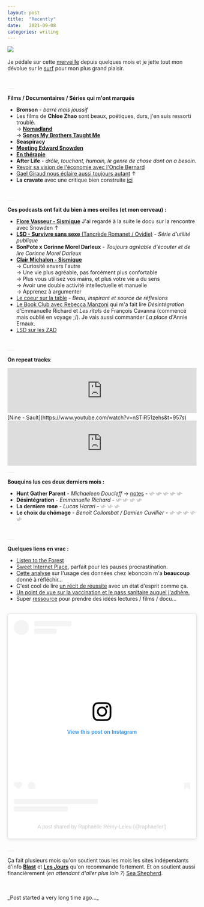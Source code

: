 ```yaml
---
layout: post
title:  "Recently"
date:   2021-09-08
categories: writing
---
```


<picture>
    <source srcset="https://live.staticflickr.com/65535/51194120035_4e55249266_4k.jpg"
            media="(min-width: 800px)">
    <img src="https://live.staticflickr.com/65535/51194120035_4e55249266_4k.jpg"/>
</picture>
<a style='color:#e6e6e6;'></a>

<br> 

Je pédale sur cette [merveille](https://www.larryvsharry.com/ebullitt) depuis quelques mois et je jette tout mon dévolue sur le [surf](https://vidaruamarcosportugal.github.io/peripherical-brain/2021/10/04/surf.html) pour mon plus grand plaisir.


<br>
<a style='color:#e6e6e6;'>___</a>
<br>


**Films / Documentaires / Séries qui m'ont marqués**
- **Bronson** - _barré mais joussif_
- Les films de **Chloe Zhao** sont beaux, poétiques, durs, j'en suis ressorti troublé. <br>
→ [**Nomadland**](https://en.wikipedia.org/wiki/Nomadland_(film)) <br>
→ [**Songs My Brothers Taught Me**](https://en.wikipedia.org/wiki/Songs_My_Brothers_Taught_Me) <br>
- **Seaspiracy** <br>
- [**Meeting Edward Snowden**](https://www.youtube.com/watch?v=Q2yb6dyrsh0)
- [**En thérapie**](https://www.arte.tv/fr/videos/089024-035-A/en-therapie-35-35/) <br>
- **After Life** - _drôle, touchant, humain, le genre de chose dont on a besoin._
- [Revoir sa vision de l'économie avec l'Oncle Bernard](https://www.cinemutins.com/Oncle-Bernard-l-anti-lecon-d-economie)
- [Gael Giraud nous éclaire aussi toujours autant](https://www.youtube.com/watch?v=L_vqi3nYWAs) ↑
- **La cravate** avec une critique bien construite [ici](https://soundcloud.com/la-gene-occasionnee/episode-11-la-cravate)


<br>
<a style='color:#e6e6e6;'>___</a>
<br>


**Ces podcasts ont fait du bien à mes oreilles (et mon cerveau) :**<br>
- [**Flore Vasseur - Sismique**](https://www.sismique.fr/post/68-qui-gouverne-notre-liberte-en-question-flore-vasseur) J'ai regardé à la suite le docu sur la rencontre avec Snowden ↑ <br>
- [**LSD - Survivre sans sexe** (Tancrède Romanet / Ovidie)](https://www.franceculture.fr/emissions/series/survivre-sans-sexe) - _Série d'utilité publique_<br>
- **BonPote x Corinne Morel Darleux** - _Toujours agréable d'écouter et de lire Corinne Morel Darleux_<br>
- [**Clair Michalon - Sismique**](https://www.sismique.fr/post/comment-vivre-ensemble-clair-michalon)<br>
→ Curiosité envers l'autre<br>
→ Une vie plus agréable, pas forcément plus confortable<br>
→ Plus vous utilisez vos mains, et plus votre vie a du sens <br>
→ Avoir une double activité intellectuelle et manuelle<br>
→ Apprenez à argumenter
- [Le coeur sur la table](https://www.binge.audio/podcast/le-coeur-sur-la-table) - _Beau, inspirant et source de réflexions_
- [Le Book Club avec Rebecca Manzoni](https://overcast.fm/+S30b_efEA) qui m'a fait lire _Désintégration_ d'Emmanuelle Richard et _Les ritals_ de François Cavanna (commencé mais oublié en voyage ;/). Je vais aussi commander _La place_ d'Annie Ernaux.
- [LSD sur les ZAD](https://www.franceculture.fr/emissions/lsd-la-serie-documentaire/aux-origines-de-la-colere)


<br>
<a style='color:#e6e6e6;'>___</a>
<br>

**On repeat tracks**:<br>
<iframe style="border: 0; width: 100%; height: 120px;" src="https://bandcamp.com/EmbeddedPlayer/album=2477637285/size=large/bgcol=ffffff/linkcol=e99708/tracklist=false/artwork=small/track=4133713424/transparent=true/" seamless><a href="https://awonandphoniks.bandcamp.com/album/nothing-less">Nothing Less by Awon &amp; Phoniks</a></iframe>

<br>
[Nine - Sault](https://www.youtube.com/watch?v=nSTiR51zehs&t=957s)

<br>
<iframe style="border: 0; width: 100%; height: 120px;" src="https://bandcamp.com/EmbeddedPlayer/album=3672105883/size=large/bgcol=ffffff/linkcol=e99708/tracklist=false/artwork=small/track=1423013798/transparent=true/" seamless><a href="https://beachfo.bandcamp.com/album/beach-fossils">Beach Fossils by Beach Fossils</a></iframe>


<br>
<a style='color:#e6e6e6;'>___</a>
<br>

**Bouquins lus ces deux derniers mois :**
- **Hunt Gather Parent** - _Michaeleen Doucleff_ → [notes](https://vidaruamarcosportugal.github.io/category/book/notes/Hunt-Gather-Parent) - <picture>
                <source style='height: 3%; width: 3%; object-fit: contain' srcset="/assets/swallow.png" media="(max-width: 20px)">
                <img style='height: 3%; width: 3%; object-fit: contain' src="/assets/swallow.png" />
            </picture>
            <picture>
                <source style='height: 3%; width: 3%; object-fit: contain' srcset="/assets/swallow.png" media="(max-width: 20px)">
                <img style='height: 3%; width: 3%; object-fit: contain' src="/assets/swallow.png" />
            </picture>
            <picture>
                <source style='height: 3%; width: 3%; object-fit: contain' srcset="/assets/swallow.png" media="(max-width: 20px)">
                <img style='height: 3%; width: 3%; object-fit: contain' src="/assets/swallow.png" />
            </picture>
            <picture>
                <source style='height: 3%; width: 3%; object-fit: contain' srcset="/assets/swallow.png" media="(max-width: 20px)">
                <img style='height: 3%; width: 3%; object-fit: contain' src="/assets/swallow.png" />
            </picture>
            <picture>
                <source style='height: 3%; width: 3%; object-fit: contain' srcset="/assets/swallow.png" media="(max-width: 20px)">
                <img style='height: 3%; width: 3%; object-fit: contain' src="/assets/swallow.png" />
            </picture><br>
- **Désintégration** - _Emmanuelle Richard_ - <picture>
                <source style='height: 3%; width: 3%; object-fit: contain' srcset="/assets/swallow.png" media="(max-width: 20px)">
                <img style='height: 3%; width: 3%; object-fit: contain' src="/assets/swallow.png" />
            </picture>
            <picture>
                <source style='height: 3%; width: 3%; object-fit: contain' srcset="/assets/swallow.png" media="(max-width: 20px)">
                <img style='height: 3%; width: 3%; object-fit: contain' src="/assets/swallow.png" />
            </picture>
            <picture>
                <source style='height: 3%; width: 3%; object-fit: contain' srcset="/assets/swallow.png" media="(max-width: 20px)">
                <img style='height: 3%; width: 3%; object-fit: contain' src="/assets/swallow.png" />
            </picture>
            <picture>
                <source style='height: 3%; width: 3%; object-fit: contain' srcset="/assets/swallow.png" media="(max-width: 20px)">
                <img style='height: 3%; width: 3%; object-fit: contain' src="/assets/swallow.png" />
            </picture><br>
- **La derniere rose** - _Lucas Harari_ - <picture>
                <source style='height: 3%; width: 3%; object-fit: contain' srcset="/assets/swallow.png" media="(max-width: 20px)">
                <img style='height: 3%; width: 3%; object-fit: contain' src="/assets/swallow.png" />
            </picture>
            <picture>
                <source style='height: 3%; width: 3%; object-fit: contain' srcset="/assets/swallow.png" media="(max-width: 20px)">
                <img style='height: 3%; width: 3%; object-fit: contain' src="/assets/swallow.png" />
            </picture>
            <picture>
                <source style='height: 3%; width: 3%; object-fit: contain' srcset="/assets/swallow.png" media="(max-width: 20px)">
                <img style='height: 3%; width: 3%; object-fit: contain' src="/assets/swallow.png" />
            </picture><br>
- **Le choix du chômage** - _Benoît Collombat / Damien Cuvillier_ - <picture>
                <source style='height: 3%; width: 3%; object-fit: contain' srcset="/assets/swallow.png" media="(max-width: 20px)">
                <img style='height: 3%; width: 3%; object-fit: contain' src="/assets/swallow.png" />
            </picture>
            <picture>
                <source style='height: 3%; width: 3%; object-fit: contain' srcset="/assets/swallow.png" media="(max-width: 20px)">
                <img style='height: 3%; width: 3%; object-fit: contain' src="/assets/swallow.png" />
            </picture>
            <picture>
                <source style='height: 3%; width: 3%; object-fit: contain' srcset="/assets/swallow.png" media="(max-width: 20px)">
                <img style='height: 3%; width: 3%; object-fit: contain' src="/assets/swallow.png" />
            </picture>
            <picture>
                <source style='height: 3%; width: 3%; object-fit: contain' srcset="/assets/swallow.png" media="(max-width: 20px)">
                <img style='height: 3%; width: 3%; object-fit: contain' src="/assets/swallow.png" />
            </picture>
            <picture>
                <source style='height: 3%; width: 3%; object-fit: contain' srcset="/assets/swallow.png" media="(max-width: 20px)">
                <img style='height: 3%; width: 3%; object-fit: contain' src="/assets/swallow.png" />
            </picture><br>

<br>
<a style='color:#e6e6e6;'>___</a>
<br>

**Quelques liens en vrac :**
- [Listen to the Forest](https://timberfestival.org.uk/soundsoftheforest-soundmap/)
- [Sweet Internet Place](https://piradex.org/), parfait pour les pauses procrastination.
- [Cette analyse](https://www.pixeldetracking.com/fr/le-bon-coin-donnees-personnelles-rgpd) sur l'usage des données chez leboncoin m'a **beaucoup** donné à réfléchir...
- C'est cool de lire [un récit de réussite](https://missiveapp.com/blog/how-we-built-1m-arr-email-client) avec un état d'esprit comme ça.
- [Un point de vue sur la vaccination et le pass sanitaire auquel j'adhère.](https://www.blast-info.fr/articles/2021/la-question-des-libertes-publiques-face-a-une-obligation-vaccinale-qui-ne-dit-pas-son-nom-YfWSHtVEQwKLBawv2_c2AA)
- Super [ressource](https://www.monvoisin.xyz/conseil-de-materiel-lectures-et-autres-mars-2021/) pour prendre des idées lectures / films / docu...
<br>

<blockquote class="instagram-media" data-instgrm-captioned data-instgrm-permalink="https://www.instagram.com/p/CFgjF0nnGCF/?utm_source=ig_embed&amp;utm_campaign=loading" data-instgrm-version="14" style=" background:#FFF; border:0; border-radius:3px; box-shadow:0 0 1px 0 rgba(0,0,0,0.5),0 1px 10px 0 rgba(0,0,0,0.15); margin: 1px; max-width:540px; min-width:326px; padding:0; width:99.375%; width:-webkit-calc(100% - 2px); width:calc(100% - 2px);"><div style="padding:16px;"> <a href="https://www.instagram.com/p/CFgjF0nnGCF/?utm_source=ig_embed&amp;utm_campaign=loading" style=" background:#FFFFFF; line-height:0; padding:0 0; text-align:center; text-decoration:none; width:100%;" target="_blank"> <div style=" display: flex; flex-direction: row; align-items: center;"> <div style="background-color: #F4F4F4; border-radius: 50%; flex-grow: 0; height: 40px; margin-right: 14px; width: 40px;"></div> <div style="display: flex; flex-direction: column; flex-grow: 1; justify-content: center;"> <div style=" background-color: #F4F4F4; border-radius: 4px; flex-grow: 0; height: 14px; margin-bottom: 6px; width: 100px;"></div> <div style=" background-color: #F4F4F4; border-radius: 4px; flex-grow: 0; height: 14px; width: 60px;"></div></div></div><div style="padding: 19% 0;"></div> <div style="display:block; height:50px; margin:0 auto 12px; width:50px;"><svg width="50px" height="50px" viewBox="0 0 60 60" version="1.1" xmlns="https://www.w3.org/2000/svg" xmlns:xlink="https://www.w3.org/1999/xlink"><g stroke="none" stroke-width="1" fill="none" fill-rule="evenodd"><g transform="translate(-511.000000, -20.000000)" fill="#000000"><g><path d="M556.869,30.41 C554.814,30.41 553.148,32.076 553.148,34.131 C553.148,36.186 554.814,37.852 556.869,37.852 C558.924,37.852 560.59,36.186 560.59,34.131 C560.59,32.076 558.924,30.41 556.869,30.41 M541,60.657 C535.114,60.657 530.342,55.887 530.342,50 C530.342,44.114 535.114,39.342 541,39.342 C546.887,39.342 551.658,44.114 551.658,50 C551.658,55.887 546.887,60.657 541,60.657 M541,33.886 C532.1,33.886 524.886,41.1 524.886,50 C524.886,58.899 532.1,66.113 541,66.113 C549.9,66.113 557.115,58.899 557.115,50 C557.115,41.1 549.9,33.886 541,33.886 M565.378,62.101 C565.244,65.022 564.756,66.606 564.346,67.663 C563.803,69.06 563.154,70.057 562.106,71.106 C561.058,72.155 560.06,72.803 558.662,73.347 C557.607,73.757 556.021,74.244 553.102,74.378 C549.944,74.521 548.997,74.552 541,74.552 C533.003,74.552 532.056,74.521 528.898,74.378 C525.979,74.244 524.393,73.757 523.338,73.347 C521.94,72.803 520.942,72.155 519.894,71.106 C518.846,70.057 518.197,69.06 517.654,67.663 C517.244,66.606 516.755,65.022 516.623,62.101 C516.479,58.943 516.448,57.996 516.448,50 C516.448,42.003 516.479,41.056 516.623,37.899 C516.755,34.978 517.244,33.391 517.654,32.338 C518.197,30.938 518.846,29.942 519.894,28.894 C520.942,27.846 521.94,27.196 523.338,26.654 C524.393,26.244 525.979,25.756 528.898,25.623 C532.057,25.479 533.004,25.448 541,25.448 C548.997,25.448 549.943,25.479 553.102,25.623 C556.021,25.756 557.607,26.244 558.662,26.654 C560.06,27.196 561.058,27.846 562.106,28.894 C563.154,29.942 563.803,30.938 564.346,32.338 C564.756,33.391 565.244,34.978 565.378,37.899 C565.522,41.056 565.552,42.003 565.552,50 C565.552,57.996 565.522,58.943 565.378,62.101 M570.82,37.631 C570.674,34.438 570.167,32.258 569.425,30.349 C568.659,28.377 567.633,26.702 565.965,25.035 C564.297,23.368 562.623,22.342 560.652,21.575 C558.743,20.834 556.562,20.326 553.369,20.18 C550.169,20.033 549.148,20 541,20 C532.853,20 531.831,20.033 528.631,20.18 C525.438,20.326 523.257,20.834 521.349,21.575 C519.376,22.342 517.703,23.368 516.035,25.035 C514.368,26.702 513.342,28.377 512.574,30.349 C511.834,32.258 511.326,34.438 511.181,37.631 C511.035,40.831 511,41.851 511,50 C511,58.147 511.035,59.17 511.181,62.369 C511.326,65.562 511.834,67.743 512.574,69.651 C513.342,71.625 514.368,73.296 516.035,74.965 C517.703,76.634 519.376,77.658 521.349,78.425 C523.257,79.167 525.438,79.673 528.631,79.82 C531.831,79.965 532.853,80.001 541,80.001 C549.148,80.001 550.169,79.965 553.369,79.82 C556.562,79.673 558.743,79.167 560.652,78.425 C562.623,77.658 564.297,76.634 565.965,74.965 C567.633,73.296 568.659,71.625 569.425,69.651 C570.167,67.743 570.674,65.562 570.82,62.369 C570.966,59.17 571,58.147 571,50 C571,41.851 570.966,40.831 570.82,37.631"></path></g></g></g></svg></div><div style="padding-top: 8px;"> <div style=" color:#3897f0; font-family:Arial,sans-serif; font-size:14px; font-style:normal; font-weight:550; line-height:18px;">View this post on Instagram</div></div><div style="padding: 12.5% 0;"></div> <div style="display: flex; flex-direction: row; margin-bottom: 14px; align-items: center;"><div> <div style="background-color: #F4F4F4; border-radius: 50%; height: 12.5px; width: 12.5px; transform: translateX(0px) translateY(7px);"></div> <div style="background-color: #F4F4F4; height: 12.5px; transform: rotate(-45deg) translateX(3px) translateY(1px); width: 12.5px; flex-grow: 0; margin-right: 14px; margin-left: 2px;"></div> <div style="background-color: #F4F4F4; border-radius: 50%; height: 12.5px; width: 12.5px; transform: translateX(9px) translateY(-18px);"></div></div><div style="margin-left: 8px;"> <div style=" background-color: #F4F4F4; border-radius: 50%; flex-grow: 0; height: 20px; width: 20px;"></div> <div style=" width: 0; height: 0; border-top: 2px solid transparent; border-left: 6px solid #f4f4f4; border-bottom: 2px solid transparent; transform: translateX(16px) translateY(-4px) rotate(30deg)"></div></div><div style="margin-left: auto;"> <div style=" width: 0px; border-top: 8px solid #F4F4F4; border-right: 8px solid transparent; transform: translateY(16px);"></div> <div style=" background-color: #F4F4F4; flex-grow: 0; height: 12px; width: 16px; transform: translateY(-4px);"></div> <div style=" width: 0; height: 0; border-top: 8px solid #F4F4F4; border-left: 8px solid transparent; transform: translateY(-4px) translateX(8px);"></div></div></div> <div style="display: flex; flex-direction: column; flex-grow: 1; justify-content: center; margin-bottom: 24px;"> <div style=" background-color: #F4F4F4; border-radius: 4px; flex-grow: 0; height: 14px; margin-bottom: 6px; width: 224px;"></div> <div style=" background-color: #F4F4F4; border-radius: 4px; flex-grow: 0; height: 14px; width: 144px;"></div></div></a><p style=" color:#c9c8cd; font-family:Arial,sans-serif; font-size:14px; line-height:17px; margin-bottom:0; margin-top:8px; overflow:hidden; padding:8px 0 7px; text-align:center; text-overflow:ellipsis; white-space:nowrap;"><a href="https://www.instagram.com/p/CFgjF0nnGCF/?utm_source=ig_embed&amp;utm_campaign=loading" style=" color:#c9c8cd; font-family:Arial,sans-serif; font-size:14px; font-style:normal; font-weight:normal; line-height:17px; text-decoration:none;" target="_blank">A post shared by Raphaëlle Rémy-Leleu (@raphaellerl)</a></p></div></blockquote> <script async src="//www.instagram.com/embed.js"></script>

<br>
<a style='color:#e6e6e6;'>___</a>
<br>

Ça fait plusieurs mois qu'on soutient tous les mois les sites indépendants d'info [**Blast**](https://www.blast-info.fr/) et [**Les Jours**](https://lesjours.fr/) qu'on recommande fortement. Et on soutient aussi financièrement (_en attendant d'aller plus loin ?_) [Sea Shepherd](https://seashepherd.org/).


<br>
<br>
<a class="post-meta">_Post started a very long time ago..._</a>